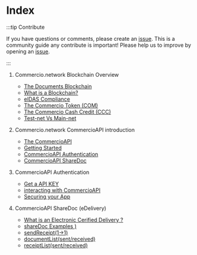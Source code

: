 # Index

:::tip Contribute

If you have questions or comments, please create an [issue](https://github.com/commercionetwork/commercioAPI-developers-guide/issues).
This is a community guide  any contribute is important! Please help us to improve by opening an [issue](https://github.com/commercionetwork/commercioAPI-developers-guide/issues).

:::



1. Commercio.network Blockchain Overview

      * [The Documents Blockchain](overview/Commercio-blockchain-overview.md)
      * [What is a Blockchain?](overview/Commercio-blockchain-overview.md)
      * [eIDAS Compliance](overview/Commercio-blockchain-overview.md)
      * [The Commercio Token (COM)](overview/Commercio-blockchain-overview.md)
      * [The Commercio Cash Credit (CCC)](overview/Commercio-blockchain-overview.md)
      * [Test-net Vs Main-net](introduction/overview-blockchain-overview.md)


2. Commercio.network CommercioAPI introduction

      * [The CommercioAPI](introduction/CommercioAPI-introduction.md)
      * [Getting Started](introduction/Commercio-blockchain-introduction.md)
      * [CommercioAPI Authentication](introduction/Commercio-blockchain-introduction.md)
      * [CommercioAPI ShareDoc ](introduction/Commercio-blockchain-introduction.md)
  

3. CommercioAPI Authentication

      * [Get a API KEY](authentication/CommercioAPI-authentication.md)
      * [interacting with CommercioAPI](authentication/CommercioAPI-authentication.md)
      * [Securing your App](authentication/CommercioAPI-authentication.md)


4. CommercioAPI ShareDoc (eDelivery)

      * [What is an Electronic Cerified Delivery ?](sharedoc/CommercioAPI-sharedoc.md)
      * [shareDoc Examples )](sharedoc/CommercioAPI-sharedoc.md)
      * [sendReceipt(1->1)](sharedoc/CommercioAPI-sharedoc.md)
      * [documentList(sent/received)](sharedoc/CommercioAPI-sharedoc.md)
      * [receiptList(sent/received)](sharedoc/CommercioAPI-sharedoc.md)
    


